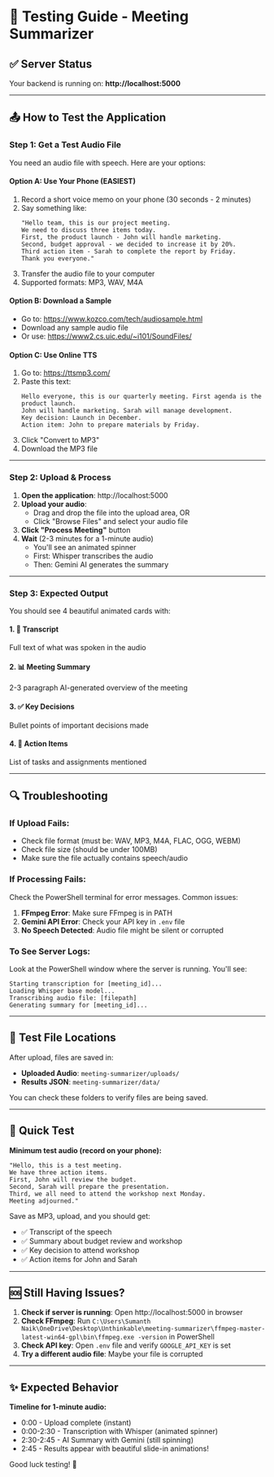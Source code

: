 # 🧪 Testing Guide - Meeting Summarizer

## ✅ Server Status
Your backend is running on: **http://localhost:5000**

---

## 📤 How to Test the Application

### **Step 1: Get a Test Audio File**

You need an audio file with speech. Here are your options:

#### **Option A: Use Your Phone** (EASIEST)
1. Record a short voice memo on your phone (30 seconds - 2 minutes)
2. Say something like:
   ```
   "Hello team, this is our project meeting. 
   We need to discuss three items today.
   First, the product launch - John will handle marketing.
   Second, budget approval - we decided to increase it by 20%.
   Third action item - Sarah to complete the report by Friday.
   Thank you everyone."
   ```
3. Transfer the audio file to your computer
4. Supported formats: MP3, WAV, M4A

#### **Option B: Download a Sample**
- Go to: https://www.kozco.com/tech/audiosample.html
- Download any sample audio file
- Or use: https://www2.cs.uic.edu/~i101/SoundFiles/

#### **Option C: Use Online TTS**
1. Go to: https://ttsmp3.com/
2. Paste this text:
   ```
   Hello everyone, this is our quarterly meeting. First agenda is the product launch. 
   John will handle marketing. Sarah will manage development. 
   Key decision: Launch in December. 
   Action item: John to prepare materials by Friday.
   ```
3. Click "Convert to MP3"
4. Download the MP3 file

---

### **Step 2: Upload & Process**

1. **Open the application**: http://localhost:5000
2. **Upload your audio**:
   - Drag and drop the file into the upload area, OR
   - Click "Browse Files" and select your audio file
3. **Click "Process Meeting"** button
4. **Wait** (2-3 minutes for a 1-minute audio)
   - You'll see an animated spinner
   - First: Whisper transcribes the audio
   - Then: Gemini AI generates the summary

---

### **Step 3: Expected Output**

You should see 4 beautiful animated cards with:

#### **1. 📝 Transcript**
Full text of what was spoken in the audio

#### **2. 📊 Meeting Summary**  
2-3 paragraph AI-generated overview of the meeting

#### **3. ✅ Key Decisions**
Bullet points of important decisions made

#### **4. 🎯 Action Items**
List of tasks and assignments mentioned

---

## 🔍 Troubleshooting

### **If Upload Fails:**
- Check file format (must be: WAV, MP3, M4A, FLAC, OGG, WEBM)
- Check file size (should be under 100MB)
- Make sure the file actually contains speech/audio

### **If Processing Fails:**
Check the PowerShell terminal for error messages. Common issues:

1. **FFmpeg Error**: Make sure FFmpeg is in PATH
2. **Gemini API Error**: Check your API key in `.env` file
3. **No Speech Detected**: Audio file might be silent or corrupted

### **To See Server Logs:**
Look at the PowerShell window where the server is running. You'll see:
```
Starting transcription for [meeting_id]...
Loading Whisper base model...
Transcribing audio file: [filepath]
Generating summary for [meeting_id]...
```

---

## 📂 Test File Locations

After upload, files are saved in:
- **Uploaded Audio**: `meeting-summarizer/uploads/`
- **Results JSON**: `meeting-summarizer/data/`

You can check these folders to verify files are being saved.

---

## 🎯 Quick Test

**Minimum test audio (record on your phone):**
```
"Hello, this is a test meeting. 
We have three action items.
First, John will review the budget.
Second, Sarah will prepare the presentation.
Third, we all need to attend the workshop next Monday.
Meeting adjourned."
```

Save as MP3, upload, and you should get:
- ✅ Transcript of the speech
- ✅ Summary about budget review and workshop
- ✅ Key decision to attend workshop
- ✅ Action items for John and Sarah

---

## 🆘 Still Having Issues?

1. **Check if server is running**: Open http://localhost:5000 in browser
2. **Check FFmpeg**: Run `C:\Users\Sumanth Naik\OneDrive\Desktop\Unthinkable\meeting-summarizer\ffmpeg-master-latest-win64-gpl\bin\ffmpeg.exe -version` in PowerShell
3. **Check API key**: Open `.env` file and verify `GOOGLE_API_KEY` is set
4. **Try a different audio file**: Maybe your file is corrupted

---

## ✨ Expected Behavior

**Timeline for 1-minute audio:**
- 0:00 - Upload complete (instant)
- 0:00-2:30 - Transcription with Whisper (animated spinner)
- 2:30-2:45 - AI Summary with Gemini (still spinning)
- 2:45 - Results appear with beautiful slide-in animations!

Good luck testing! 🚀
